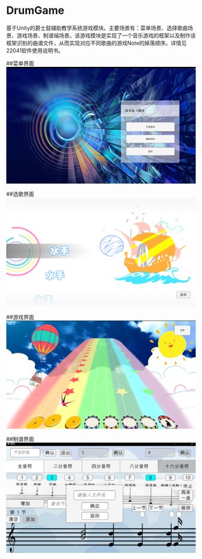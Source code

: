 # DrumGame
基于Unity的爵士鼓辅助教学系统游戏模块。主要场景有：菜单场景、选择歌曲场景、游戏场景、制谱端场景。该游戏模块是实现了一个音乐游戏的框架以及制作该框架识别的曲谱文件，从而实现对应不同歌曲的游戏Note的掉落顺序。详情见22041软件使用说明书。


##菜单界面
![Image text](https://raw.githubusercontent.com/Flyling96/DrumGame/master/%E8%8F%9C%E5%8D%95%E7%95%8C%E9%9D%A2.png)

##选歌界面
![Image text](https://raw.githubusercontent.com/Flyling96/DrumGame/master/%E9%80%89%E6%AD%8C%E7%95%8C%E9%9D%A2.png)

##游戏界面
![Image text](https://raw.githubusercontent.com/Flyling96/DrumGame/master/%E6%B8%B8%E6%88%8F%E7%95%8C%E9%9D%A2.png)

##制谱界面
![Image text](https://raw.githubusercontent.com/Flyling96/DrumGame/master/%E5%88%B6%E8%B0%B1%E7%95%8C%E9%9D%A2.png)


